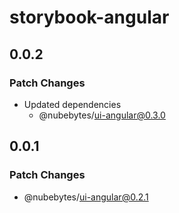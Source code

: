# storybook-angular

## 0.0.2

### Patch Changes

- Updated dependencies
  - @nubebytes/ui-angular@0.3.0

## 0.0.1

### Patch Changes

- @nubebytes/ui-angular@0.2.1
